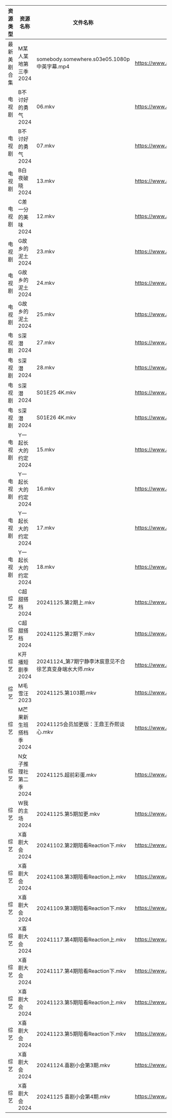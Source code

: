 | 资源类型   | 资源名称          | 文件名称                                    | 分享链接                                      | 更新时间                |
| ------ | ------------- | --------------------------------------- | ----------------------------------------- | ------------------- |
| 最新美剧合集 | M某人某地第三季2024  | somebody.somewhere.s03e05.1080p中英字幕.mp4 | https://www.alipan.com/s/kCctPYRw6TA      | 2024-11-25 14:06:05 |
| 电视剧    | B不讨好的勇气2024   | 06.mkv                                  | https://www.alipan.com/s/AzTyJxUKR5W      | 2024-11-25 16:05:05 |
| 电视剧    | B不讨好的勇气2024   | 07.mkv                                  | https://www.alipan.com/s/AzTyJxUKR5W      | 2024-11-25 16:05:04 |
| 电视剧    | B白夜破晓2024     | 13.mkv                                  | https://www.alipan.com/s/1CH4Gu47Hq3      | 2024-11-25 16:05:12 |
| 电视剧    | C差一分的美味2024   | 12.mkv                                  | https://www.alipan.com/s/Giz84ZSJTNi      | 2024-11-25 16:05:17 |
| 电视剧    | G故乡的泥土2024    | 23.mkv                                  | https://www.alipan.com/s/hbukkKUDCNQ      | 2024-11-25 16:05:33 |
| 电视剧    | G故乡的泥土2024    | 24.mkv                                  | https://www.alipan.com/s/hbukkKUDCNQ      | 2024-11-25 16:05:33 |
| 电视剧    | G故乡的泥土2024    | 25.mkv                                  | https://www.alipan.com/s/hbukkKUDCNQ      | 2024-11-25 16:05:33 |
| 电视剧    | S深潜2024       | 27.mkv                                  | https://www.alipan.com/s/mKzzNt5BcAW      | 2024-11-25 18:06:27 |
| 电视剧    | S深潜2024       | 28.mkv                                  | https://www.alipan.com/s/mKzzNt5BcAW      | 2024-11-25 18:06:27 |
| 电视剧    | S深潜2024       | S01E25 4K.mkv                           | https://www.alipan.com/s/mKzzNt5BcAW      | 2024-11-25 18:06:27 |
| 电视剧    | S深潜2024       | S01E26 4K.mkv                           | https://www.alipan.com/s/mKzzNt5BcAW      | 2024-11-25 18:06:26 |
| 电视剧    | Y一起长大的约定2024  | 15.mkv                                  | https://www.alipan.com/s/CWpgJXYunfj      | 2024-11-25 16:06:53 |
| 电视剧    | Y一起长大的约定2024  | 16.mkv                                  | https://www.alipan.com/s/CWpgJXYunfj      | 2024-11-25 16:06:53 |
| 电视剧    | Y一起长大的约定2024  | 17.mkv                                  | https://www.alipan.com/s/CWpgJXYunfj      | 2024-11-25 16:06:53 |
| 电视剧    | Y一起长大的约定2024  | 18.mkv                                  | https://www.alipan.com/s/CWpgJXYunfj      | 2024-11-25 16:06:53 |
| 综艺     | C超甜搭档2024     | 20241125.第2期上.mkv                       | https://www.alipan.com/s/f1KU47G5YvP      | 2024-11-25 16:07:13 |
| 综艺     | C超甜搭档2024     | 20241125.第2期下.mkv                       | https://www.alipan.com/s/f1KU47G5YvP      | 2024-11-25 16:07:13 |
| 综艺     | K开播短剧季2024    | 20241124_第7期宁静李沐宸意见不合徐艺真变身端水大师.mkv      | https://www.alipan.com/s/RwTZ4L5wTYU      | 2024-11-25 00:07:43 |
| 综艺     | M毛雪汪2023      | 20241125.第103期.mkv                      | https://www.aliyundrive.com/s/asPqfgPRqAg | 2024-11-25 16:07:40 |
| 综艺     | M芒果新生班搭档季2024 | 20241125会员加更版：王鼎王乔熙谈心.mkv               | https://www.alipan.com/s/xnGaC7WzgLK      | 2024-11-25 16:07:46 |
| 综艺     | N女子推理社第二季2024 | 20241125.超前彩蛋.mkv                       | https://www.alipan.com/s/NNXXZUw3FNE      | 2024-11-25 16:08:02 |
| 综艺     | W我的主场2024     | 20241125.第5期加更.mkv                      | https://www.alipan.com/s/KLxaNppeykr      | 2024-11-25 16:08:31 |
| 综艺     | X喜剧大会2024     | 20241102.第2期陪看Reaction下.mkv             | https://www.alipan.com/s/csZtJtZJbGQ      | 2024-11-25 16:08:38 |
| 综艺     | X喜剧大会2024     | 20241108.第3期陪看Reaction上.mkv             | https://www.alipan.com/s/csZtJtZJbGQ      | 2024-11-25 16:08:38 |
| 综艺     | X喜剧大会2024     | 20241109.第3期陪看Reaction下.mkv             | https://www.alipan.com/s/csZtJtZJbGQ      | 2024-11-25 16:08:37 |
| 综艺     | X喜剧大会2024     | 20241117.第4期陪看Reaction上.mkv             | https://www.alipan.com/s/csZtJtZJbGQ      | 2024-11-25 16:08:37 |
| 综艺     | X喜剧大会2024     | 20241117.第4期陪看Reaction下.mkv             | https://www.alipan.com/s/csZtJtZJbGQ      | 2024-11-25 16:08:37 |
| 综艺     | X喜剧大会2024     | 20241123.第5期陪看Reaction上.mkv             | https://www.alipan.com/s/csZtJtZJbGQ      | 2024-11-25 16:08:37 |
| 综艺     | X喜剧大会2024     | 20241123.第5期陪看Reaction下.mkv             | https://www.alipan.com/s/csZtJtZJbGQ      | 2024-11-25 16:08:36 |
| 综艺     | X喜剧大会2024     | 20241124.喜剧小会第3期.mkv                    | https://www.alipan.com/s/csZtJtZJbGQ      | 2024-11-25 16:08:36 |
| 综艺     | X喜剧大会2024     | 20241125 喜剧小会第4期.mkv                    | https://www.alipan.com/s/csZtJtZJbGQ      | 2024-11-25 16:08:36 |
